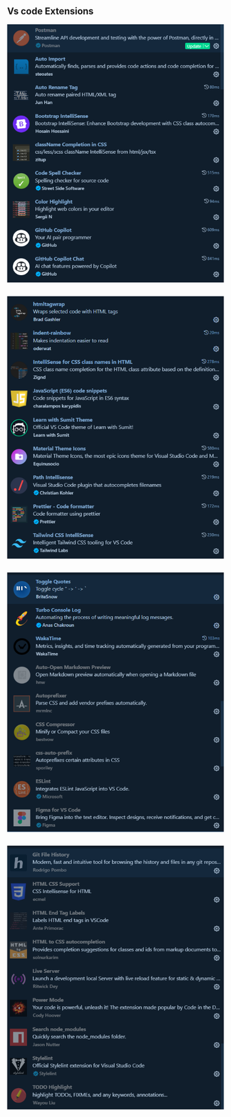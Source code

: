 ## Vs code Extensions

![](./assets/1.PNG)

## 

![](./assets/2.PNG)

## 

![](./assets/3.PNG)

## 

![](./assets/4.PNG)
